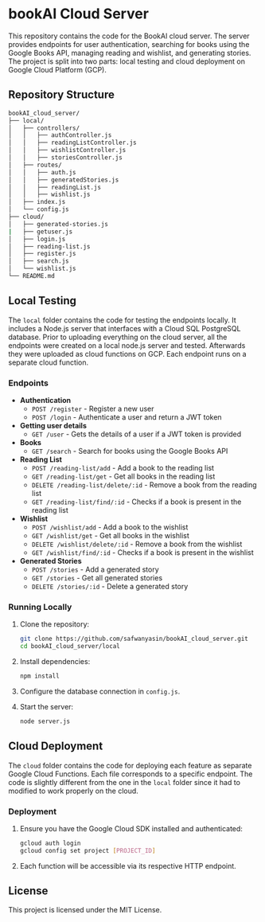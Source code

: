 # bookAI Cloud Server

This repository contains the code for the BookAI cloud server. The server provides endpoints for user authentication, searching for books using the Google Books API, managing reading and wishlist, and generating stories. The project is split into two parts: local testing and cloud deployment on Google Cloud Platform (GCP).

## Repository Structure
```bash
bookAI_cloud_server/
├── local/
│   ├── controllers/
│   │   ├── authController.js
│   │   ├── readingListController.js
│   │   ├── wishlistController.js
│   │   ├── storiesController.js
│   ├── routes/
│   │   ├── auth.js
│   │   ├── generatedStories.js
│   │   ├── readingList.js
│   │   ├── wishlist.js
│   ├── index.js
│   └── config.js
├── cloud/
│   ├── generated-stories.js
|   ├── getuser.js
│   ├── login.js
│   ├── reading-list.js
│   ├── register.js
│   ├── search.js
│   └── wishlist.js
└── README.md
```

## Local Testing

The `local` folder contains the code for testing the endpoints locally. It includes a Node.js server that interfaces with a Cloud SQL PostgreSQL database. Prior to uploading everything on the cloud server, all the endpoints were created on a local node.js server and tested. Afterwards they were uploaded as cloud functions on GCP. Each endpoint runs on a separate cloud function.

### Endpoints

- **Authentication**
  - `POST /register` - Register a new user
  - `POST /login` - Authenticate a user and return a JWT token
- **Getting user details**
  - `GET /user` - Gets the details of a user if a JWT token is provided
- **Books**
  - `GET /search` - Search for books using the Google Books API
- **Reading List**
  - `POST /reading-list/add` - Add a book to the reading list
  - `GET /reading-list/get` - Get all books in the reading list
  - `DELETE /reading-list/delete/:id` - Remove a book from the reading list
  -  `GET /reading-list/find/:id` - Checks if a book is present in the reading list
- **Wishlist**
  - `POST /wishlist/add` - Add a book to the wishlist
  - `GET /wishlist/get` - Get all books in the wishlist
  - `DELETE /wishlist/delete/:id` - Remove a book from the wishlist
  -  `GET /wishlist/find/:id` - Checks if a book is present in the wishlist
- **Generated Stories**
  - `POST /stories` - Add a generated story
  - `GET /stories` - Get all generated stories
  - `DELETE /stories/:id` - Delete a generated story

### Running Locally

1. Clone the repository:
   ```bash
   git clone https://github.com/safwanyasin/bookAI_cloud_server.git
   cd bookAI_cloud_server/local
   ```

2. Install dependencies:
   ```bash
   npm install
   ```

3. Configure the database connection in `config.js`.

4. Start the server:
   ```bash
   node server.js
   ```

## Cloud Deployment

The `cloud` folder contains the code for deploying each feature as separate Google Cloud Functions. Each file corresponds to a specific endpoint. The code is slightly different from the one in the `local` folder since it had to modified to work properly on the cloud.

### Deployment

1. Ensure you have the Google Cloud SDK installed and authenticated:
   ```bash
   gcloud auth login
   gcloud config set project [PROJECT_ID]
   ```
2. Each function will be accessible via its respective HTTP endpoint.



## License

This project is licensed under the MIT License.


